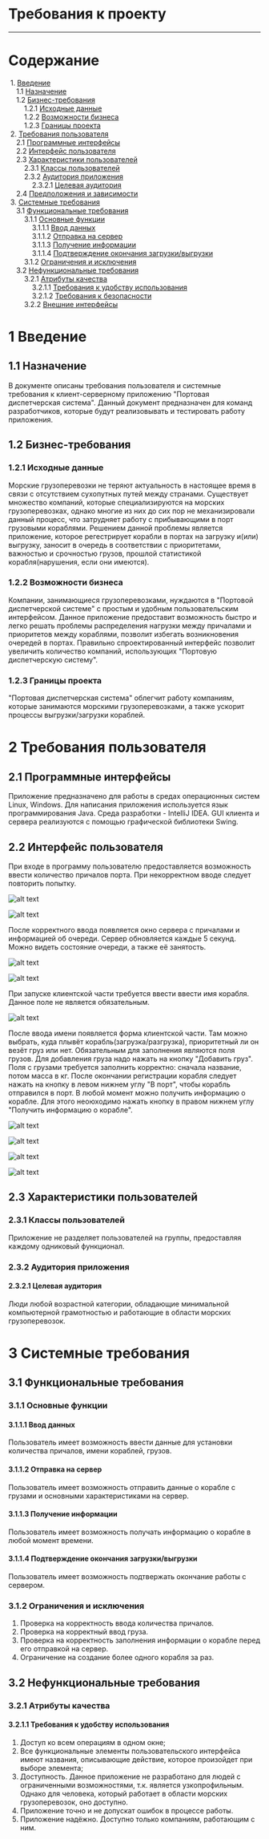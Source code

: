 # Требования к проекту
---

# Содержание
&nbsp;1. [Введение](#intro) <br/>
&nbsp;&nbsp;&nbsp;&nbsp;1.1 [Назначение](#appointment) <br/>
&nbsp;&nbsp;&nbsp;&nbsp;1.2 [Бизнес-требования](#business_requirements) <br/>
&nbsp;&nbsp;&nbsp;&nbsp;&nbsp;&nbsp;&nbsp;&nbsp;1.2.1 [Исходные данные](#initial_data) <br/>
&nbsp;&nbsp;&nbsp;&nbsp;&nbsp;&nbsp;&nbsp;&nbsp;1.2.2 [Возможности бизнеса](#business_opportunities) <br/>
&nbsp;&nbsp;&nbsp;&nbsp;&nbsp;&nbsp;&nbsp;&nbsp;1.2.3 [Границы проекта](#project_boundary) <br/>
&nbsp;2. [Требования пользователя](#user_requirements) <br/>
&nbsp;&nbsp;&nbsp;&nbsp;2.1 [Программные интерфейсы](#software_interfaces) <br/>
&nbsp;&nbsp;&nbsp;&nbsp;2.2 [Интерфейс пользователя](#user_interface) <br/>
&nbsp;&nbsp;&nbsp;&nbsp;2.3 [Характеристики пользователей](#user_specifications) <br/>
&nbsp;&nbsp;&nbsp;&nbsp;&nbsp;&nbsp;&nbsp;&nbsp;2.3.1 [Классы пользователей](#user_classes) <br/>
&nbsp;&nbsp;&nbsp;&nbsp;&nbsp;&nbsp;&nbsp;&nbsp;2.3.2 [Аудитория приложения](#application_audience) <br/>
&nbsp;&nbsp;&nbsp;&nbsp;&nbsp;&nbsp;&nbsp;&nbsp;&nbsp;&nbsp;&nbsp;&nbsp;2.3.2.1 [Целевая аудитория](#target_audience) <br/>
&nbsp;&nbsp;&nbsp;&nbsp;2.4 [Предположения и зависимости](#assumptions_and_dependencies) <br/>
&nbsp;3. [Системные требования](#system_requirements) <br/>
&nbsp;&nbsp;&nbsp;&nbsp;3.1 [Функциональные требования](#functional_requirements) <br/>
&nbsp;&nbsp;&nbsp;&nbsp;&nbsp;&nbsp;&nbsp;&nbsp;3.1.1 [Основные функции](#main_functions) <br/>
&nbsp;&nbsp;&nbsp;&nbsp;&nbsp;&nbsp;&nbsp;&nbsp;&nbsp;&nbsp;&nbsp;&nbsp;3.1.1.1 [Ввод данных](#input_data) <br/>
&nbsp;&nbsp;&nbsp;&nbsp;&nbsp;&nbsp;&nbsp;&nbsp;&nbsp;&nbsp;&nbsp;&nbsp;3.1.1.2 [Отправка на сервер](#send_to_server) <br/>
&nbsp;&nbsp;&nbsp;&nbsp;&nbsp;&nbsp;&nbsp;&nbsp;&nbsp;&nbsp;&nbsp;&nbsp;3.1.1.3 [Получение информации](#get_info) <br/>
&nbsp;&nbsp;&nbsp;&nbsp;&nbsp;&nbsp;&nbsp;&nbsp;&nbsp;&nbsp;&nbsp;&nbsp;3.1.1.4 [Подтверждение окончания загрузки/выгрузки](#finish_work) <br/>
&nbsp;&nbsp;&nbsp;&nbsp;&nbsp;&nbsp;&nbsp;&nbsp;3.1.2 [Ограничения и исключения](#restrictions_and_exclusions) <br/>
&nbsp;&nbsp;&nbsp;&nbsp;3.2 [Нефункциональные требования](#non-functional_requirements) <br/>
&nbsp;&nbsp;&nbsp;&nbsp;&nbsp;&nbsp;&nbsp;&nbsp;3.2.1 [Атрибуты качества](#quality_attributes) <br/>
&nbsp;&nbsp;&nbsp;&nbsp;&nbsp;&nbsp;&nbsp;&nbsp;&nbsp;&nbsp;&nbsp;&nbsp;3.2.1.1 [Требования к удобству использования](#requirements_for_ease_of_use) <br/>
&nbsp;&nbsp;&nbsp;&nbsp;&nbsp;&nbsp;&nbsp;&nbsp;&nbsp;&nbsp;&nbsp;&nbsp;3.2.1.2 [Требования к безопасности](#security_requirements) <br/>
&nbsp;&nbsp;&nbsp;&nbsp;&nbsp;&nbsp;&nbsp;&nbsp;3.2.2 [Внешние интерфейсы](#external_interfaces) <br/>

<a name="intro"></a>

# 1 Введение

<a name="appointment"></a>

## 1.1 Назначение
В документе описаны требования пользователя и системные требования к клиент-серверному приложению "Портовая диспетчерская система". Данный документ предназначен для команд разработчиков, которые будут реализовывать и тестировать работу приложения.

<a name="business_requirements"></a>

## 1.2 Бизнес-требования

<a name="initial_data"></a>

### 1.2.1 Исходные данные
Морские грузоперевозки не теряют актуальность в настоящее время в связи с отсутствием сухопутных путей между странами. Существует множество компаний, которые специализируются на морских грузоперевозках, однако многие из них до сих пор не механизировали данный процесс, что затрудняет работу с прибывающими в порт грузовыми кораблями. Решением данной проблемы является приложение, которое регестрирует корабли в портах на загрузку и(или) выгрузку, заносит в очередь в соответствии с приоритетами, важностью и срочностью грузов, прошлой статистикой корабля(нарушения, если они имеются).

<a name="business_opportunities"></a>

### 1.2.2 Возможности бизнеса
Компании, занимающиеся грузоперевозками, нуждаются в "Портовой диспетчерской системе" с простым и удобным пользовательским интерфейсом. Данное приложение предоставит возможность быстро и легко решать проблемы распределения нагрузки между причалами и приоритетов между кораблями, позволит избегать возникновения очередей в портах. Правильно спроектированный интерфейс позволит увеличить количество компаний, использующих "Портовую диспетчерскую систему".

<a name="project_boundary"></a>

### 1.2.3 Границы проекта
"Портовая диспетчерская система" облегчит работу компаниям, которые занимаются морскими грузоперевозками, а также ускорит процессы выгрузки/загрузки кораблей.

<a name="user_requirements"></a>

# 2 Требования пользователя

<a name="software_interfaces"></a>

## 2.1 Программные интерфейсы
Приложение предназначено для работы в средах операционных систем Linux, Windows. Для написания приложения используется язык программирования Java. Среда разработки - IntelliJ IDEA. GUI клиента и сервера реализуются с помощью графической библиотеки Swing.

<a name="user_interface"></a>

## 2.2 Интерфейс пользователя
При входе в программу пользователю предоставляется возможность ввести количество причалов порта. При некорректном вводе следует повторить попытку.

![alt text](screenshots/Screenshot_20200922_090354.png "Выбор количества причалов")

![alt text](screenshots/errorInput.png "Повторите ввод количества причалов при некорректном вводе")

После корректного ввода появляется окно сервера с причалами и информацией об очереди. Сервер обновляется каждые 5 секунд. Можно видеть состояние очереди, а также её занятость.

![alt text](screenshots/server.png "Отображение серверного окна со всеми свободными причалами")

![alt text](screenshots/serverShip.png "Отображение серверного окна с прибывшими в порт кораблями")

При запуске клиентской части требуется ввести ввести имя корабля. Данное поле не является обязательным.

![alt text](screenshots/ShipName.png "Отображение поля для ввода имени")

После ввода имени появляется форма клиентской части. Там можно выбрать, куда плывёт корабль(загрузка/разгрузка), приоритетный ли он везёт груз или нет. Обязательным для заполнения являются поля грузов. Для добавления груза надо нажать на кнопку "Добавить груз". Поля с грузами требуется заполнить корректно: сначала название, потом масса в кг. После окончании регистрации корабля следует нажать на кнопку в левом нижнем углу "В порт", чтобы корабль отправился в порт. В любой момент можно получить информацию о корабле. Для этого неоюходимо нажать кнопку в правом нижнем углу "Получить информацию о корабле".

![alt text](screenshots/cargoCorrect.png "Корректное заполнение формы")

![alt text](screenshots/cargoError.png "Ошибка при заполнении полей с грузами")

![alt text](screenshots/errorSend.png "Ошибка при отправке корабля в порт")

![alt text](screenshots/shipInformation.png "Получить информацию о корабле")

<a name="user_specifications"></a>

## 2.3 Характеристики пользователей

<a name="user_classes"></a>

### 2.3.1 Классы пользователей

Приложение не разделяет пользователей на группы, предоставляя каждому одниковый функционал.

<a name="application_audience"></a>

### 2.3.2 Аудитория приложения

<a name="target_audience"></a>

#### 2.3.2.1 Целевая аудитория
Люди любой возрастной категории, обладающие минимальной компьютерной грамотностью и работающие в области морских грузоперевозок.

<a name="assumptions_and_dependencies"></a>

# 3 Системные требования

<a name="functional_requirements"></a>

## 3.1 Функциональные требования

<a name="main_functions"></a>

### 3.1.1 Основные функции

<a name="input_data"></a>

#### 3.1.1.1 Ввод данных
Пользователь имеет возможность ввести данные для установки количества причалов, имени кораблей, грузов.

<a name="send_to_server"></a>

#### 3.1.1.2 Отправка на сервер
Пользователь имеет возможность отправить данные о корабле с грузами и основными характеристиками на сервер.

<a name="get_info"></a>

#### 3.1.1.3 Получение информации
Пользователь имеет возможность получать информацию о корабле в любой момент времени.

<a name="finish_work"></a>

#### 3.1.1.4 Подтверждение окончания загрузки/выгрузки
Пользователь имеет возможность подтвержать окончание работы с сервером.

<a name="restrictions_and_exclusions"></a>

### 3.1.2 Ограничения и исключения
1. Проверка на корректность ввода количества причалов.
2. Проверка на корректный ввод груза.
3. Проверка на корректность заполнения информации о корабле перед его отправкой на сервер.
4. Ограничение на создание более одного корабля за раз.

<a name="non-functional_requirements"></a>

## 3.2 Нефункциональные требования

<a name="quality_attributes"></a>

### 3.2.1 Атрибуты качества

<a name="requirements_for_ease_of_use"></a>

#### 3.2.1.1 Требования к удобству использования
1. Доступ ко всем операциям в одном окне;
2. Все функциональные элементы пользовательского интерфейса имеют названия, описывающие действие, которое произойдет при выборе элемента;
3. Доступность. Данное приложение не разработано для людей с ограниченными возможностями, т.к. является узкопрофильным. Однако для человека, который работает в области морских грузоперевозок, оно доступно.
4. Приложение точно и не допускат ошибок в процессе работы.
5. Приложение надёжно. Доступно только компаниям, работающим с ним.
